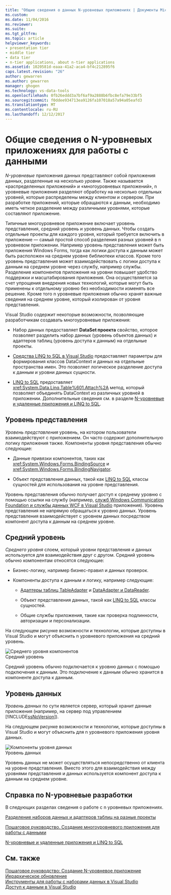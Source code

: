 ```yaml
---
title: "Общие сведения о данных N-уровневых приложениях | Документы Microsoft"
ms.custom: 
ms.date: 11/04/2016
ms.reviewer: 
ms.suite: 
ms.tgt_pltfrm: 
ms.topic: article
helpviewer_keywords:
- presentation tier
- middle tier
- data tier
- n-tier applications, about n-tier applications
ms.assetid: 1020581d-eaaa-41a2-aca4-bf4c212895f6
caps.latest.revision: "26"
author: gewarren
ms.author: gewarren
manager: ghogen
ms.technology: vs-data-tools
ms.openlocfilehash: 0fb26eddd3a7bf6af9a2888b6fbc8efa79e33bf5
ms.sourcegitcommit: f0ddee934713ea9126fa107018a57a94a05eafd3
ms.translationtype: MT
ms.contentlocale: ru-RU
ms.lasthandoff: 12/12/2017
---
```

# <a name="n-tier-data-applications-overview"></a>Общие сведения о N-уровневых приложениях для работы с данными
*N-уровневые* приложения данных представляют собой приложения данных, разделенные на несколько *уровни*. Также называется «распределенных приложений» и «многоуровневых приложений», n уровневые приложения разделяют обработку на несколько отдельных уровней, которые распределены между клиентом и сервером. При разработке приложений, которые обращаются к данным, необходимо иметь четкое разделение между различными уровнями, которые составляют приложение.  
  
Типичные многоуровневое приложение включает уровень представления, средний уровень и уровень данных. Чтобы создать отдельные проекты для каждого уровня, который требуется включить в приложение — самый простой способ разделения разных уровней в n уровневом приложении. Например уровень представления может быть приложения Windows Forms, тогда как логики доступа к данным может быть расположен на среднем уровне библиотеки классов. Кроме того уровень представления может взаимодействовать с логики доступа к данным на среднем уровне через службу, например службы. Разделение компонентов приложения на уровни повышает удобство поддержки и масштабирования приложения. Она осуществляется за счет упрощения внедрения новых технологий, которые могут быть применены к отдельному уровню без необходимости изменять все решение. Кроме того n уровневые приложения обычно хранят важные сведения на среднем уровне, который изолирован от уровня представления.  
  
Visual Studio содержит некоторые возможности, позволяющие разработчикам создавать многоуровневые приложения:  
  
-   Набор данных предоставляет **DataSet проекта** свойство, которое позволяет разделить набор данных (уровень объектов данных) и адаптеров таблиц (уровень доступа к данным) на отдельные проекты.  
  
-   [Средства LINQ to SQL в Visual Studio](../data-tools/linq-to-sql-tools-in-visual-studio2.md) предоставляет параметры для формирования классов DataContext и данных на отдельные пространства имен. Это позволяет логическое разделение доступа к данным и уровни данных сущности.  
  
-   [LINQ to SQL](/dotnet/framework/data/adonet/sql/linq/index) предоставляет <xref:System.Data.Linq.Table%601.Attach%2A> метод, который позволяет объединять DataContext из различных уровней в приложении. Дополнительные сведения см. в разделе [N-уровневые и удаленные приложения и LINQ to SQL](/dotnet/framework/data/adonet/sql/linq/n-tier-and-remote-applications-with-linq-to-sql).  
  
## <a name="presentation-tier"></a>Уровень представления  
*Уровень представления* уровень, на котором пользователи взаимодействуют с приложением. Он часто содержит дополнительную логику приложения также. Компоненты уровня представления обычно следующие:  
  
-   Данные привязки компонентов, таких как <xref:System.Windows.Forms.BindingSource> и <xref:System.Windows.Forms.BindingNavigator>.  
  
-   Объект представления данных, такой как [LINQ to SQL](/dotnet/framework/data/adonet/sql/linq/index) классы сущностей для использования на уровне представления.  
  
Уровень представления обычно получает доступ к среднему уровню с помощью ссылки на службу (например, [служб Windows Communication Foundation и службы данных WCF в Visual Studio](../data-tools/windows-communication-foundation-services-and-wcf-data-services-in-visual-studio.md) приложения). Уровень представления не напрямую обращаться к уровню данных. Уровень представления взаимодействует с уровнем данных посредством компонент доступа к данным на среднем уровне.  
  
## <a name="middle-tier"></a>Средний уровень  
*Среднего уровня* слоем, который уровни представления и данных используется для взаимодействия друг с другом. Средний уровень обычно компонентам относятся следующие:  
  
-   Бизнес-логику, например бизнес-правил и данных проверок.  
  
-   Компоненты доступа к данным и логику, например следующие:  
  
    -   [Адаптеры таблиц TableAdapter](create-and-configure-tableadapters.md) и [DataAdapter и DataReader](/dotnet/framework/data/adonet/dataadapters-and-datareaders).  
  
    -   Объект представления данных, такой как [LINQ to SQL](/dotnet/framework/data/adonet/sql/linq/index) классы сущностей.  
  
    -   Общие службы приложения, такие как проверка подлинности, авторизации и персонализации.  
  
На следующем рисунке возможности и технологии, которые доступны в Visual Studio и могут объяснить n уровневого приложения на средний уровень.  
  
![Среднего уровня компонентов](../data-tools/media/ntiermid.png "NtierMid")  
Средний уровень  
  
Средний уровень обычно подключается к уровню данных с помощью подключения к данным. Это подключение к данным обычно хранится в компоненте доступа к данным.  
  
## <a name="data-tier"></a>Уровень данных  
*Уровень данных* по сути является сервер, который хранит данные приложения (например, на сервер под управлением [!INCLUDE[ssNoVersion](../data-tools/includes/ssnoversion_md.md)]).  
  
На следующем рисунке возможности и технологии, которые доступны в Visual Studio и могут объяснить для n уровневого приложения уровня данных.  
  
![Компоненты уровня данных](../data-tools/media/ntierdatatier.png "ntierdatatier")  
Уровень данных  
  
Уровень данных не может осуществляться непосредственно от клиента на уровне представления. Вместо этого для взаимодействия между уровнями представления и данных используется компонент доступа к данным на среднем уровне.  
  
## <a name="help-for-n-tier-development"></a>Справка по N-уровневые разработки  
В следующих разделах сведения о работе с n уровневых приложениях.  
  
[Разделение наборов данных и адаптеров таблиц на разные проекты](../data-tools/separate-datasets-and-tableadapters-into-different-projects.md)  
  
[Пошаговое руководство. Создание многоуровневого приложения для работы с данными](../data-tools/walkthrough-creating-an-n-tier-data-application.md)  

[N-уровневые и удаленные приложения и LINQ to SQL](/dotnet/framework/data/adonet/sql/linq/n-tier-and-remote-applications-with-linq-to-sql)  
  
## <a name="see-also"></a>См. также
[Пошаговое руководство: Создание N-уровневое приложение](../data-tools/walkthrough-creating-an-n-tier-data-application.md)   
[Иерархическое обновление](../data-tools/hierarchical-update.md)   
[Инструменты для работы с наборами данных в Visual Studio](../data-tools/dataset-tools-in-visual-studio.md)   
[Доступ к данным в Visual Studio](../data-tools/accessing-data-in-visual-studio.md)